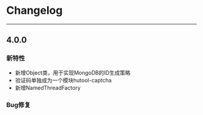# Changelog

-------------------------------------------------------------------------------------------------------------

## 4.0.0

### 新特性
* 新增Object类，用于实现MongoDB的ID生成策略
* 验证码单独成为一个模块hutool-captcha
* 新增NamedThreadFactory

### Bug修复